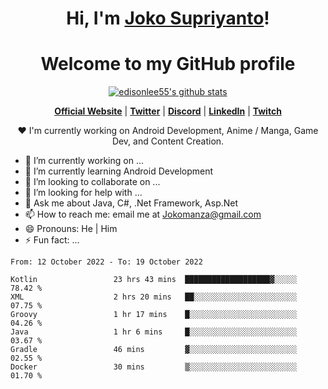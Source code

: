 <h1 align="center">Hi, I'm <a href="https://www.google.com">Joko Supriyanto</a>!</h1>
<h1 align="center">Welcome to my GitHub profile</h1>

<p align="center">
  <a href="https://github.com/jokomanza"><img src="https://github-readme-stats.vercel.app/api?username=jokomanza&hide_border=true&show_icons=true" alt="edisonlee55's github stats"></a>
</p>

<p align="center">
  <strong><a href="https://www.google.com">Official Website</a></strong> |
  <strong><a href="https://twitter.com/jokomanza">Twitter</a></strong> |
  <strong><a href="https://discord.gg/nYXzaUS">Discord</a></strong> |
  <strong><a href="https://www.linkedin.com/in/jokomanza">LinkedIn</a></strong> |
  <strong><a href="https://www.twitch.tv/jokomanza">Twitch</a></strong>
</p>

<p align="center">❤ I'm currently working on Android Development, Anime / Manga, Game Dev, and Content Creation.</p>

- 🔭 I’m currently working on ...
- 🌱 I’m currently learning Android Development
- 👯 I’m looking to collaborate on ...
- 🤔 I’m looking for help with ...
- 💬 Ask me about Java, C#, .Net Framework, Asp.Net
- 📫 How to reach me: email me at Jokomanza@gmail.com
- 😄 Pronouns: He | Him
- ⚡ Fun fact: ...

<!--START_SECTION:waka-->

```text
From: 12 October 2022 - To: 19 October 2022

Kotlin                 23 hrs 43 mins  ███████████████████▓░░░░░   78.42 %
XML                    2 hrs 20 mins   ██░░░░░░░░░░░░░░░░░░░░░░░   07.75 %
Groovy                 1 hr 17 mins    █░░░░░░░░░░░░░░░░░░░░░░░░   04.26 %
Java                   1 hr 6 mins     █░░░░░░░░░░░░░░░░░░░░░░░░   03.67 %
Gradle                 46 mins         ▓░░░░░░░░░░░░░░░░░░░░░░░░   02.55 %
Docker                 30 mins         ▒░░░░░░░░░░░░░░░░░░░░░░░░   01.70 %
```

<!--END_SECTION:waka-->
